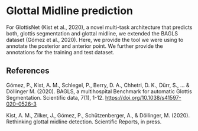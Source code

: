# Glottal Midline prediction

For GlottisNet (Kist et al., 2020), a novel multi-task architecture that predicts both, glottis segmentation and glottal midline, we extended the BAGLS dataset (Gómez et al., 2020). Here, we provide the tool we were using to annotate the posterior and anterior point. We further provide the annotations for the training and test dataset.


## References

Gómez, P., Kist, A. M., Schlegel, P., Berry, D. A., Chhetri, D. K., Dürr, S., ... & Döllinger M. (2020). BAGLS, a multihospital Benchmark for automatic Glottis Segmentation. Scientific data, 7(1), 1-12. https://doi.org/10.1038/s41597-020-0526-3

Kist, A. M., Zilker, J., Gómez, P., Schützenberger, A., & Döllinger, M. (2020). Rethinking glottal midline detection. Scientific Reports, in press.
